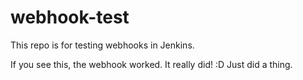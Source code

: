 # webhook-test
This repo is for testing webhooks in Jenkins.

If you see this, the webhook worked.  It really did! :D
Just did a thing.
